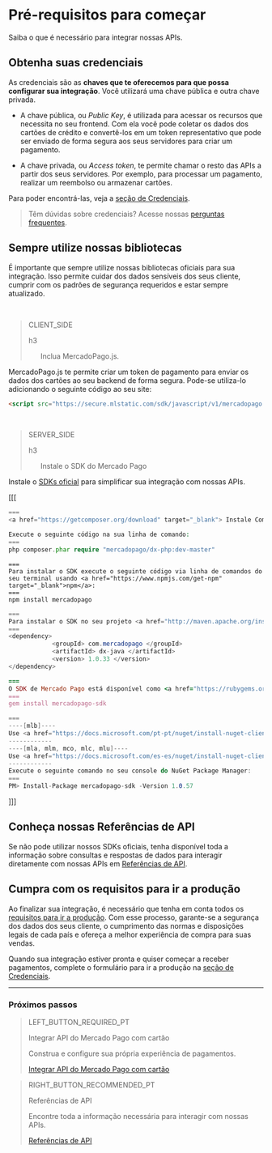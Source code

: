 # Pré-requisitos para começar

Saiba o que é necessário para integrar nossas APIs.

## Obtenha suas credenciais

As credenciais são as **chaves que te oferecemos para que possa configurar sua integração**. Você utilizará uma chave pública e outra chave privada.

* A chave pública, ou _Public Key_, é utilizada para acessar os recursos que necessita no seu frontend. Com ela você pode coletar os dados dos cartões de crédito e convertê-los em um token representativo que pode ser enviado de forma segura aos seus servidores para criar um pagamento.

* A chave privada, ou _Access token_, te permite chamar o resto das APIs a partir dos seus servidores. Por exemplo, para processar um pagamento, realizar um reembolso ou armazenar cartões.

Para poder encontrá-las, veja a [seção de Credenciais]([FAKER][CREDENTIALS][URL]).

> Têm dúvidas sobre credenciais? Acesse nossas [perguntas frequentes](https://www.mercadopago[FAKER][URL][DOMAIN]/developers/pt/guides/faqs/credentials/).

## Sempre utilize nossas bibliotecas
É importante que sempre utilize nossas bibliotecas oficiais para sua integração. Isso permite cuidar dos dados sensíveis dos seus cliente, cumprir com os padrões de segurança requeridos e estar sempre atualizado.

<br>

> CLIENT_SIDE
>
> h3
>
> &nbsp;&nbsp;&nbsp;&nbsp;&nbsp;&nbsp;Inclua MercadoPago.js.

MercadoPago.js te permite criar um token de pagamento para enviar os dados dos cartões ao seu backend de forma segura. Pode-se utiliza-lo adicionando o seguinte código ao seu site:

```html
<script src="https://secure.mlstatic.com/sdk/javascript/v1/mercadopago.js"></script>
```

<br>

> SERVER_SIDE
>
> h3
>
> &nbsp;&nbsp;&nbsp;&nbsp;&nbsp;&nbsp;Instale o SDK do Mercado Pago

Instale o [SDKs oficial](https://www.mercadopago[FAKER][URL][DOMAIN]/developers/pt/plugins_sdks#bookmark_sdk_title) para simplificar sua integração com nossas APIs.

[[[
```php
===
<a href="https://getcomposer.org/download" target="_blank"> Instale Composer</a> para usar o SDK.

Execute o seguinte código na sua linha de comando:
===
php composer.phar require "mercadopago/dx-php:dev-master"
```
```node
===
Para instalar o SDK execute o seguinte código via linha de comandos do seu terminal usando <a href="https://www.npmjs.com/get-npm" target="_blank">npm</a>:
===
npm install mercadopago
```
```java
===
Para instalar o SDK no seu projeto <a href="http://maven.apache.org/install.html" target="_blank"> Maven </a> adicione a seguinte dependência no seu arquivo pom.xml e em seguida execute 'maven install'.
===
<dependency>
            <groupId> com.mercadopago </groupId>
            <artifactId> dx-java </artifactId>
            <version> 1.0.33 </version>
</dependency>
```
```ruby
===
O SDK de Mercado Pago está disponível como <a href="https://rubygems.org/gems/mercadopago-sdk" target="_blank"> gema</a>, para instá-la execute o seguinte código na sua linha de comandos:
===
gem install mercadopago-sdk
```
```csharp
===
----[mlb]----
Use <a href="https://docs.microsoft.com/pt-pt/nuget/install-nuget-client-tools" target="_blank"> NuGet</a> para instalar o SDK .NET de Mercado Pago.
------------
----[mla, mlm, mco, mlc, mlu]----
Use <a href="https://docs.microsoft.com/es-es/nuget/install-nuget-client-tools" target="_blank"> NuGet</a> para instalar el SDK .NET de Mercado Pago.
------------
Execute o seguinte comando no seu console do NuGet Package Manager:
===
PM> Install-Package mercadopago-sdk -Version 1.0.57
```
]]]

## Conheça nossas Referências de API

Se não pode utilizar nossos SDKs oficiais, tenha disponível toda a informação sobre consultas e respostas de dados para interagir diretamente com nossas APIs em [Referências de API](https://www.mercadopago[FAKER][URL][DOMAIN]/developers/pt/reference/payments/_payments/post/).

## Cumpra com os requisitos para ir a produção

Ao finalizar sua integração, é necessário que tenha em conta todos os [requisitos para ir a produção](https://www.mercadopago[FAKER][URL][DOMAIN]/developers/pt/guides/payments/api/goto-production/).
Com esse processo, garante-se a segurança dos dados dos seus cliente, o cumprimento das normas e disposições legais de cada país e ofereça a melhor experiência de compra para suas vendas.

Quando sua integração estiver pronta e quiser começar a receber pagamentos, complete o formulário para ir a produção na [seção de Credenciais]([FAKER][CREDENTIALS][URL]).

---
### Próximos passos

> LEFT_BUTTON_REQUIRED_PT
>
> Integrar API do Mercado Pago com cartão
>
> Construa e configure sua própria experiência de pagamentos.
>
> [Integrar API do Mercado Pago com cartão](https://www.mercadopago[FAKER][URL][DOMAIN]/developers/pt/guides/payments/api/receiving-payment-by-card/)

> RIGHT_BUTTON_RECOMMENDED_PT
>
> Referências de API
>
> Encontre toda a informação necessária para interagir com nossas APIs.
>
> [Referências de API](https://www.mercadopago[FAKER][URL][DOMAIN]/developers/pt/reference/)